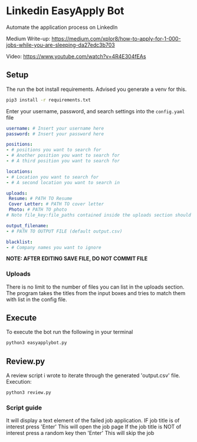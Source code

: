 # Linkedin EasyApply Bot
Automate the application process on LinkedIn

Medium Write-up: https://medium.com/xplor8/how-to-apply-for-1-000-jobs-while-you-are-sleeping-da27edc3b703

Video: https://www.youtube.com/watch?v=4R4E304fEAs

## Setup 

The run the bot install requirements. Advised you generate a venv for this.
```bash
pip3 install -r requirements.txt
```

Enter your username, password, and search settings into the `config.yaml` file

```yaml
username: # Insert your username here
password: # Insert your password here

positions:
- # positions you want to search for
- # Another position you want to search for
- # A third position you want to search for

locations:
- # Location you want to search for
- # A second location you want to search in 

uploads:
 Resume: # PATH TO Resume 
 Cover Letter: # PATH TO cover letter
 Photo: # PATH TO photo
# Note file_key:file_paths contained inside the uploads section should be writted without a dash ('-') 

output_filename:
- # PATH TO OUTPUT FILE (default output.csv)

blacklist:
- # Company names you want to ignore
```
__NOTE: AFTER EDITING SAVE FILE, DO NOT COMMIT FILE__

### Uploads

There is no limit to the number of files you can list in the uploads section. 
The program takes the titles from the input boxes and tries to match them with 
list in the config file.

## Execute

To execute the bot run the following in your terminal
```bash
python3 easyapplybot.py
```



## Review.py
A review script i wrote to iterate through the generated 'output.csv' file.
Execution:
```bash
python3 review.py
```

### Script guide
It will display a text element of the failed job application.
IF job title is of interest press 'Enter'
    This will open the job page
If the job title is NOT of interest press a random key then 'Enter' 
    This will skip the job